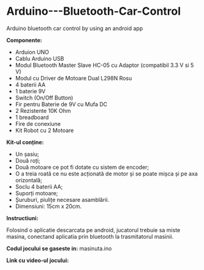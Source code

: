 # Arduino---Bluetooth-Car-Control
Arduino bluetooth car control by using an android app

**Componente:**
* Arduion UNO
* Cablu Arduino USB
* Modul Bluetooth Master Slave HC-05 cu Adaptor (compatibil 3.3 V si 5 V)
* Modul cu Driver de Motoare Dual L298N Rosu
* 4 baterii AA
* 1 baterie 9V
* Switch (On/Off Button)
* Fir pentru Baterie de 9V cu Mufa DC
* 2 Rezistente 10K Ohm
* 1 breadboard
* Fire de conexiune
* Kit Robot cu 2 Motoare

**Kit-ul conține:**
* Un șasiu;
* Două roți;
* Două motoare ce pot fi dotate cu sistem de encoder;
* O a treia roată ce nu este acționată de motor și se poate mișca și pe axa orizontală;
* Soclu 4 baterii AA;
* Suporți motoare;
* Șuruburi, piulițe necesare asamblării.
* Dimensiuni: 15cm x 20cm.

**Instructiuni:**

Folosind o aplicatie descarcata pe android, jucatorul trebuie sa miste masina, conectand aplicatia prin bluetooth la trasmitatorul masinii.

**Codul jocului se gaseste in:** masinuta.ino

**Link cu video-ul jocului:** 
